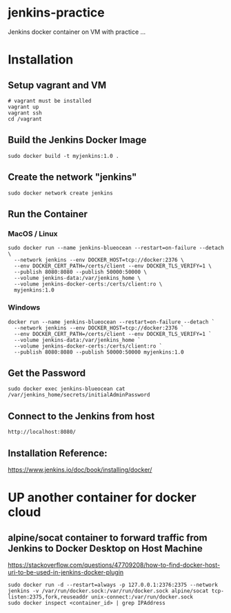 # jenkins-practice
Jenkins docker container on VM with practice ...

# Installation
## Setup vagrant and VM
```
# vagrant must be installed
vagrant up
vagrant ssh
cd /vagrant
```
## Build the Jenkins Docker Image
```
sudo docker build -t myjenkins:1.0 .
```

## Create the network "jenkins"
```
sudo docker network create jenkins
```

## Run the Container
### MacOS / Linux
```
sudo docker run --name jenkins-blueocean --restart=on-failure --detach \
  --network jenkins --env DOCKER_HOST=tcp://docker:2376 \
  --env DOCKER_CERT_PATH=/certs/client --env DOCKER_TLS_VERIFY=1 \
  --publish 8080:8080 --publish 50000:50000 \
  --volume jenkins-data:/var/jenkins_home \
  --volume jenkins-docker-certs:/certs/client:ro \
  myjenkins:1.0
```

### Windows
```
docker run --name jenkins-blueocean --restart=on-failure --detach `
  --network jenkins --env DOCKER_HOST=tcp://docker:2376 `
  --env DOCKER_CERT_PATH=/certs/client --env DOCKER_TLS_VERIFY=1 `
  --volume jenkins-data:/var/jenkins_home `
  --volume jenkins-docker-certs:/certs/client:ro `
  --publish 8080:8080 --publish 50000:50000 myjenkins:1.0
```


## Get the Password
```
sudo docker exec jenkins-blueocean cat /var/jenkins_home/secrets/initialAdminPassword
```

## Connect to the Jenkins from host
```
http://localhost:8080/
```

## Installation Reference:
https://www.jenkins.io/doc/book/installing/docker/

# UP another container for docker cloud
## alpine/socat container to forward traffic from Jenkins to Docker Desktop on Host Machine

https://stackoverflow.com/questions/47709208/how-to-find-docker-host-uri-to-be-used-in-jenkins-docker-plugin
```
sudo docker run -d --restart=always -p 127.0.0.1:2376:2375 --network jenkins -v /var/run/docker.sock:/var/run/docker.sock alpine/socat tcp-listen:2375,fork,reuseaddr unix-connect:/var/run/docker.sock
sudo docker inspect <container_id> | grep IPAddress
```
